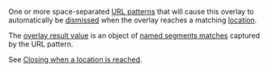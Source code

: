 One or more space-separated [URL patterns](https://unpoly.com/url-patterns) that will cause this overlay to automatically be [dismissed](https://unpoly.com/closing-overlays) when the overlay reaches a matching [location](https://unpoly.com/up.layer.location).

The [overlay result value](https://unpoly.com/closing-overlays#overlay-result-values) is an object of [named segments matches](https://unpoly.com/url-patterns#capturing-named-segments) captured by the URL pattern.

See [Closing when a location is reached](https://unpoly.com/closing-overlays#location-condition).